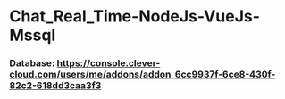 # Chat_Real_Time-NodeJs-VueJs-Mssql

### Database: https://console.clever-cloud.com/users/me/addons/addon_6cc9937f-6ce8-430f-82c2-618dd3caa3f3
